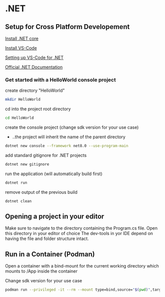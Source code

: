 # .NET


## Setup for Cross Platform Developement

[Install .NET core](https://learn.microsoft.com/en-us/dotnet/core/install/)

[Install VS-Code](https://code.visualstudio.com/download)

[Setting up VS-Code for .NET](https://code.visualstudio.com/docs/languages/dotnet#_setting-up-vs-code-for-net-development)

[Official .NET Documentation](https://learn.microsoft.com/en-us/dotnet/)


### Get started with a HelloWorld console project

create directory "HelloWorld"
```sh
mkdir HelloWorld
```

cd into the project root directory
```sh
cd HelloWorld
```

create the console project (change sdk version for your use case)
* ..the project will inherit the name of the parent directory
```sh
dotnet new console --framework net8.0 --use-program-main
```

add standard gitignore for .NET projects
```sh
dotnet new gitignore
```

run the application (will automatically build first)
```sh
dotnet run
```

remove output of the previous build
```sh
dotnet clean
```


## Opening a project in your editor

Make sure to navigate to the directory containing the Program.cs file.
Open this directory in your editor of choice
The dev-tools in yor IDE depend on having the file and folder structure intact.


## Run in a Container (Podman)
Open a container with a bind-mount for the current working directory which mounts to /App inside the container

Change sdk version for your use case
```sh
podman run --privileged -it --rm --mount type=bind,source="$(pwd)",target=/App mcr.microsoft.com/dotnet/sdk:8.0
```
